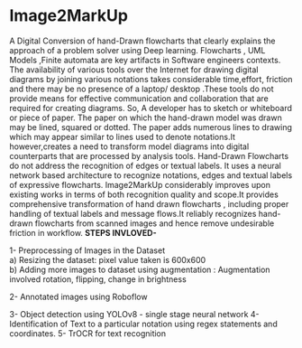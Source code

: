 # Image2MarkUp

A Digital Conversion of hand-Drawn flowcharts that clearly explains the approach of a
problem solver using Deep learning. Flowcharts , UML Models ,Finite automata are key
artifacts in Software engineers contexts.
The availability of various tools over the Internet for drawing digital diagrams by joining
various notations takes considerable time,effort, friction and there may be no presence of a
laptop/ desktop .These tools do not provide means for effective communication and
collaboration that are required for creating diagrams. So, A developer has to sketch or
whiteboard or piece of paper. The paper on which the hand-drawn model was drawn may be
lined, squared or dotted. The paper adds numerous lines to drawing which may appear
similar to lines used to denote notations.It however,creates a need to transform model
diagrams into digital counterparts that are processed by analysis tools. Hand-Drawn
Flowcharts do not address the recognition of edges or textual labels.
It uses a neural network based architecture to recognize
notations, edges and textual labels of expressive flowcharts.
Image2MarkUp considerably improves upon existing works in terms of both recognition quality
and scope.It provides comprehensive transformation of hand drawn flowcharts , including
proper handling of textual labels and message flows.It reliably recognizes hand-drawn
flowcharts from scanned images and hence remove undesirable friction in workflow.
**STEPS INVLOVED-**

1- Preprocessing of Images in the Dataset <br>
	a) Resizing the dataset: pixel value taken is 600x600 <br>
	b) Adding more images to dataset using augmentation : 
            Augmentation involved rotation, flipping, change in brightness

2- Annotated images using Roboflow

3- Object detection using YOLOv8 - single stage neural network
4- Identification of Text to a particular notation using regex statements and coordinates.
5- TrOCR for text recognition 


